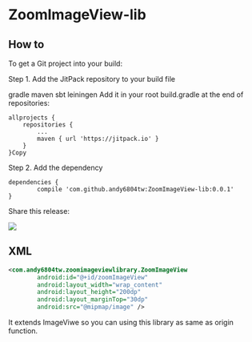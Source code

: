 # ZoomImageView-lib

## How to

To get a Git project into your build:

Step 1. Add the JitPack repository to your build file

gradle
maven
sbt
leiningen
Add it in your root build.gradle at the end of repositories:

	allprojects {
		repositories {
			...
			maven { url 'https://jitpack.io' }
		}
	}Copy
Step 2. Add the dependency

	dependencies {
	        compile 'com.github.andy6804tw:ZoomImageView-lib:0.0.1'
	}
Share this release:

[![](https://jitpack.io/v/andy6804tw/ZoomImageView-lib.svg)](https://jitpack.io/#andy6804tw/ZoomImageView-lib)


## XML
```XML
<com.andy6804tw.zoomimageviewlibrary.ZoomImageView
        android:id="@+id/zoomImageView"
        android:layout_width="wrap_content"
        android:layout_height="200dp"
        android:layout_marginTop="30dp"
        android:src="@mipmap/image" />
```

It extends ImageViwe so you can using this library as same as origin function.
